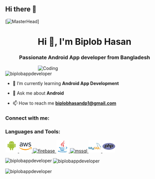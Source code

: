 ## Hi there 👋

<!--
**biplobappdeveloper/biplobappdeveloper** is a ✨ _special_ ✨ repository because its `README.md` (this file) appears on your GitHub profile.

Here are some ideas to get you started:

- 🔭 I’m currently working on ...
- 🌱 I’m currently learning ...
- 👯 I’m looking to collaborate on ...
- 🤔 I’m looking for help with ...
- 💬 Ask me about ...
- 📫 How to reach me: ...
- 😄 Pronouns: ...
- ⚡ Fun fact: ...
-->
[![MasterHead](https://1.bp.blogspot.com/-7A4WynwLsMw/XbBpCXG8fHI/AAAAAAAAMt4/uOa1bpLskYgrwGbllhSu2SDj_Mig8SXJQCLcBGAsYHQ/s1600/2000_600px.gif)]

<script>
        // প্রথমে যে লেখাটি দেখাতে চান
        document.getElementById('myText').innerText = "এটি আমার প্রথম লেখা।";

        // 3 সেকেন্ড (3000 মিলিসেকেন্ড) অপেক্ষা করার পর দ্বিতীয় লেখাটি দেখাবে
        setTimeout(function() {
            document.getElementById('myText').innerText = "এটি আমার দ্বিতীয় লেখা।";
        }, 3000); // 3000 মিলিসেকেন্ড = 3 সেকেন্ড
    </script>


<h1 align="center">Hi 👋, I'm Biplob Hasan</h1>
<h3 align="center">Passionate Android App developer from Bangladesh</h3>
<img align="right" alt="Coding" width="400" src ="https://cdn.dribbble.com/users/1162077/screenshots/3848914/programmer.gif" >

<p align="left"> <img src="https://komarev.com/ghpvc/?username=biplobappdeveloper&label=Profile%20views&color=0e75b6&style=flat" alt="biplobappdeveloper" /> </p>

- 🌱 I’m currently learning **Android App Development**

- 💬 Ask me about **Android**

- 📫 How to reach me **biplobhasandp1@gmail.com**

<h3 align="left">Connect with me:</h3>
<p align="left">
</p>

<h3 align="left">Languages and Tools:</h3>
<p align="left"> <a href="https://developer.android.com" target="_blank" rel="noreferrer"> <img src="https://raw.githubusercontent.com/devicons/devicon/master/icons/android/android-original-wordmark.svg" alt="android" width="40" height="40"/> </a> <a href="https://aws.amazon.com" target="_blank" rel="noreferrer"> <img src="https://raw.githubusercontent.com/devicons/devicon/master/icons/amazonwebservices/amazonwebservices-original-wordmark.svg" alt="aws" width="40" height="40"/> </a> <a href="https://firebase.google.com/" target="_blank" rel="noreferrer"> <img src="https://www.vectorlogo.zone/logos/firebase/firebase-icon.svg" alt="firebase" width="40" height="40"/> </a> <a href="https://www.java.com" target="_blank" rel="noreferrer"> <img src="https://raw.githubusercontent.com/devicons/devicon/master/icons/java/java-original.svg" alt="java" width="40" height="40"/> </a> <a href="https://www.microsoft.com/en-us/sql-server" target="_blank" rel="noreferrer"> <img src="https://www.svgrepo.com/show/303229/microsoft-sql-server-logo.svg" alt="mssql" width="40" height="40"/> </a> <a href="https://www.mysql.com/" target="_blank" rel="noreferrer"> <img src="https://raw.githubusercontent.com/devicons/devicon/master/icons/mysql/mysql-original-wordmark.svg" alt="mysql" width="40" height="40"/> </a> <a href="https://www.php.net" target="_blank" rel="noreferrer"> <img src="https://raw.githubusercontent.com/devicons/devicon/master/icons/php/php-original.svg" alt="php" width="40" height="40"/> </a> </p>

<p><img align="left" src="https://github-readme-stats.vercel.app/api/top-langs?username=biplobappdeveloper&show_icons=true&locale=en&layout=compact" alt="biplobappdeveloper" /></p>

<p>&nbsp;<img align="center" src="https://github-readme-stats.vercel.app/api?username=biplobappdeveloper&show_icons=true&locale=en" alt="biplobappdeveloper" /></p>

<p><img align="center" src="https://github-readme-streak-stats.herokuapp.com/?user=biplobappdeveloper&" alt="biplobappdeveloper" /></p>
